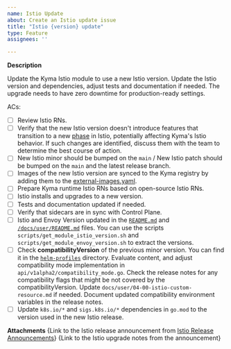 ```yaml
---
name: Istio Update
about: Create an Istio update issue
title: "Istio {version} update"
type: Feature
assignees: ''

---
```

**Description**

Update the Kyma Istio module to use a new Istio version.
Update the Istio version and dependencies, adjust tests and documentation if needed.
The upgrade needs to have zero downtime for production-ready settings.

ACs:
- [ ] Review Istio RNs.
- [ ] Verify that the new Istio version doesn't introduce features that transition to a new [phase](https://istio.io/latest/docs/releases/feature-stages/) in Istio, potentially affecting Kyma's Istio behavior. If such changes are identified, discuss them with the team to determine the best course of action.
- [ ] New Istio minor should be bumped on the `main` / New Istio patch should be bumped on the `main` and the latest release branch.
- [ ] Images of the new Istio version are synced to the Kyma registry by adding them to the [external-images.yaml](https://github.com/kyma-project/istio/blob/main/external-images.yaml).
- [ ] Prepare Kyma runtime Istio RNs based on open-source Istio RNs.
- [ ] Istio installs and upgrades to a new version.
- [ ] Tests and documentation updated if needed.
- [ ] Verify that sidecars are in sync with Control Plane.
- [ ] Istio and Envoy Version updated in the [`README.md`](https://github.com/kyma-project/istio) and [`/docs/user/README.md`](https://github.com/kyma-project/istio) files. You can use the scripts `scripts/get_module_istio_version.sh` and `scripts/get_module_envoy_version.sh` to extract the versions.
- [ ] Check **compatibilityVersion** of the previous minor version. You can find it in the [`helm-profiles`](https://github.com/istio/istio/tree/master/manifests/helm-profiles) directory. Evaluate content, and adjust compatibility mode implementation in `api/v1alpha2/compatibility_mode.go`. Check the release notes for any compatibility flags that might be not covered by the compatibilityVersion. Update `docs/user/04-00-istio-custom-resource.md` if needed. Document updated compatibility environment variables in the release notes.
- [ ] Update `k8s.io/*` and `sigs.k8s.io/*` dependencies in `go.mod` to the version used in the new Istio release.

**Attachments**
{Link to the Istio release announcement from [Istio Release Announcements](https://istio.io/latest/news/releases/)}
{Link to the Istio upgrade notes from the announcement}

<!-- Estimation: 
Patch version update: 2
Minor version update: 3
-->
